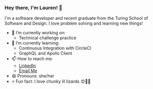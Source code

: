 ### Hey there, I'm Lauren! 👋

I'm a software developer and recent graduate from the Turing School of Software and Design. I love problem solving and learning new things!

- 🔭 I’m currently working on:
  - Technical challenge practice
- 🌱 I’m currently learning:
  - Continuous Integration with CircleCI
  - GraphQL and Apollo Client
- 📫 How to reach me: 
  - [LinkedIn](https://www.linkedin.com/in/lauren-kessell/)
  - [Email Me](mailto:lkessell1@gmail.com)
- 😄 Pronouns: she/her
- ⚡ Fun fact: I love chunky lil lizards 😍🦎💚
